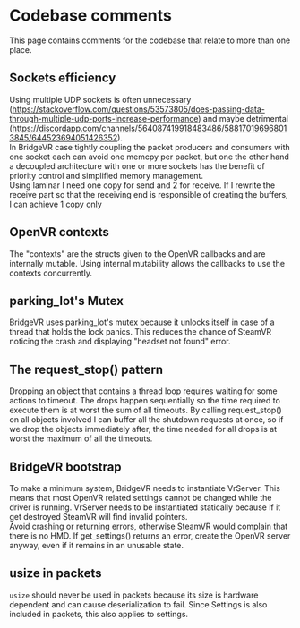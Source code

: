 # Codebase comments

This page contains comments for the codebase that relate to more than one place.

## Sockets efficiency

Using multiple UDP sockets is often unnecessary (https://stackoverflow.com/questions/53573805/does-passing-data-through-multiple-udp-ports-increase-performance) and maybe detrimental (https://discordapp.com/channels/564087419918483486/588170196968013845/644523694051426352).  
In BridgeVR case tightly coupling the packet producers and consumers with one socket each can avoid one memcpy per packet, but one the other hand a decoupled architecture with one or more sockets has the benefit of priority control and simplified memory management.  
Using laminar I need one copy for send and 2 for receive. If I rewrite the receive part so that the receiving end is responsible of creating the buffers, I can achieve 1 copy only

## OpenVR contexts

The "contexts" are the structs given to the OpenVR callbacks and are internally mutable. Using internal mutability allows the callbacks to use the contexts concurrently.

## parking_lot's Mutex

BridgeVR uses parking_lot's mutex because it unlocks itself in case of a thread that holds the lock panics. This reduces the chance of SteamVR noticing the crash and displaying "headset not found" error.

## The request_stop() pattern

Dropping an object that contains a thread loop requires waiting for some actions to timeout. The drops happen sequentially so the time required to execute them is at worst the sum of all timeouts.
By calling request_stop() on all objects involved I can buffer all the shutdown requests at once, so if we drop the objects immediately after, the time needed for all drops is at worst the maximum of all the timeouts.

## BridgeVR bootstrap

To make a minimum system, BridgeVR needs to instantiate VrServer. This means that most OpenVR related settings cannot be changed while the driver is running.
VrServer needs to be instantiated statically because if it get destroyed SteamVR will find invalid pointers.  
Avoid crashing or returning errors, otherwise SteamVR would complain that there is no HMD. If get_settings() returns an error, create the OpenVR server anyway, even if it remains in an unusable state.

## usize in packets

`usize` should never be used in packets because its size is hardware dependent and can cause deserialization to fail. Since Settings is also included in packets, this also applies to settings.
